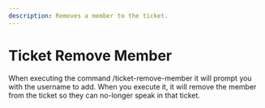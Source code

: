 ```yaml
---
description: Removes a member to the ticket.
---
```


# Ticket Remove Member

When executing the command /ticket-remove-member it will prompt you with the username to add. When you execute it, it will remove the member from the ticket so they can no-longer speak in that ticket.
